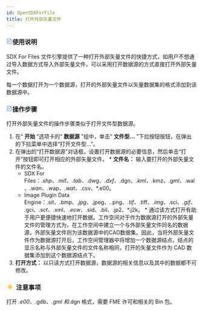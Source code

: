 ```yaml
---
id: OpenSDXForFile
title: 打开外部矢量文件
---
```

### ![](../../img/read.gif)使用说明

SDX For Files
文件引擎提供了一种打开外部矢量文件的快捷方式，如用户不想通过导入数据方式导入外部矢量文件，可以采用打开数据源的方式直接打开外部矢量文件。

每一个数据打开为一个数据源，打开的外部矢量文件以矢量数据集的格式添加到该数据源中。

### ![](../../img/read.gif)操作步骤

打开外部矢量文件的操作步骤类似于打开文件型数据源。

  1. 在“ **开始** ”选项卡的“ **数据源** ”组中，单击“ **文件型...** ”下拉按钮按钮，在弹出的下拉菜单中选择“打开文件型...”。
  2. 在弹出的“打开数据源”对话框，设置打开数据源的必要信息，然后单击“打开”按钮即可打开相应的外部矢量文件。
    * **文件名：** 输入要打开的外部矢量文件的文件名。
      * SDX For Files：*.shp、*.mif、*.tab、*.dwg、*.dxf、*.dgn、*.kml、*.kmz、*.gml、*.wal、*.wan、*.wap、*.wat、*.csv、*.e00。
      * Image Plugin Data Engine：*.sit、*.bmp、*.jpg、*.jpeg、*.*.png、*.tif、*.tiff、*.img、*.sci、*.gif、*.gci、*.sct、*.xml、*.ecw、*.sid、*.bil、*.jp2、*.j2k。
    * 通过该方式打开有助于用户更便捷快速地打开数据。工作空间对于作为数据源打开的外部矢量文件的管理方式为，在工作空间中建立一个与外部矢量文件同名的数据源，外部矢量文件则为该数据源中的CAD数据集。因此，当将外部矢量文件作为数据源打开后，工作空间管理器中将增加一个数据源结点，结点的显示名称与外部矢量文件的文件名称相同，打开的矢量文件作为 CAD 数据集添加到这个数据源结点下。
  3. **打开方式：** 以只读方式打开数据源，数据源的相关信息以及其中的数据都不可修改。

### ![](../../img/note.png) 注意事项

打开 *.e00、*.gdb、*.gml 和*.dgn 格式，需要 FME 许可和相关的 Bin 包。



